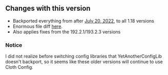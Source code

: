 ## Changes with this version
- Backported everything from after [July 20, 2022](https://github.com/mrbuilder1961/ChatPatches/commit/5270883f5a9e5c53f77cea262701a701af4e8cc4), to all 1.18 
  versions
- Enormous file diff [here](https://github.com/mrbuilder1961/ChatPatches/compare/5270883...6609f93).
- Also applies fixes from the 192.2.1/193.2.3 versions
### Notice
I did not realize before switching config libraries that YetAnotherConfigLib doesn't backport, so it seems like these older versions will continue to use Cloth 
Config.